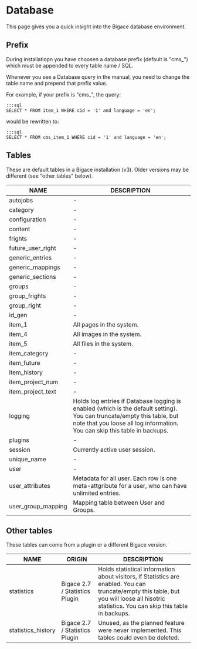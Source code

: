 # Database

This page gives you a quick insight into the Bigace database environment.


## Prefix

During installatiopn you have choosen a database prefix (default is "cms_") which must be appended to every table name / SQL.

Whenever you see a Database query in the manual, you need to change the table name and prepend that prefix value.

For example, if your prefix is "cms_", the query:

	:::sql
	SELECT * FROM item_1 WHERE cid = '1' and language = 'en';

would be rewritten to:

	:::sql
	SELECT * FROM cms_item_1 WHERE cid = '1' and language = 'en';



## Tables

These are default tables in a Bigace installation (v3). Older versions may be different (see "other tables" below).

 | NAME               | DESCRIPTION                                                                                                                                                                                          | 
 | ----               | -----------                                                                                                                                                                                          | 
 | autojobs           | -                                                                                                                                                                                                    | 
 | category           | -                                                                                                                                                                                                    | 
 | configuration      | -                                                                                                                                                                                                    | 
 | content            | -                                                                                                                                                                                                    | 
 | frights            | -                                                                                                                                                                                                    | 
 | future_user_right  | -                                                                                                                                                                                                    | 
 | generic_entries    | -                                                                                                                                                                                                    | 
 | generic_mappings   | -                                                                                                                                                                                                    | 
 | generic_sections   | -                                                                                                                                                                                                    | 
 | groups             | -                                                                                                                                                                                                    | 
 | group_frights      | -                                                                                                                                                                                                    | 
 | group_right        | -                                                                                                                                                                                                    | 
 | id_gen             | -                                                                                                                                                                                                    | 
 | item_1             | All pages in the system.                                                                                                                                                                             | 
 | item_4             | All images in the system.                                                                                                                                                                            | 
 | item_5             | All files in the system.                                                                                                                                                                             | 
 | item_category      | -                                                                                                                                                                                                    | 
 | item_future        | -                                                                                                                                                                                                    | 
 | item_history       | -                                                                                                                                                                                                    | 
 | item_project_num   | -                                                                                                                                                                                                    | 
 | item_project_text  | -                                                                                                                                                                                                    | 
 | logging            | Holds log entries if Database logging is enabled (which is the default setting). You can truncate/empty this table, but note that you loose all log information. You can skip this table in backups. | 
 | plugins            | -                                                                                                                                                                                                    | 
 | session            | Currently active user session.                                                                                                                                                                       | 
 | unique_name        | -                                                                                                                                                                                                    | 
 | user               | -                                                                                                                                                                                                    | 
 | user_attributes    | Metadata for all user. Each row is one meta-attgribute for a user, who can have unlimited entries.                                                                                                   | 
 | user_group_mapping | Mapping table between User and Groups.                                                                                                                                                               | 

## Other tables

These tables can come from a plugin or a different Bigace version.

 | NAME               | ORIGIN                         | DESCRIPTION                                                                                                                                                                                 | 
 | ----               | ------                         | -----------                                                                                                                                                                                 | 
 | statistics         | Bigace 2.7 / Statistics Plugin | Holds statistical information about visitors, if Statistics are enabled. You can truncate/empty this table, but you will loose all hisotric statistics. You can skip this table in backups. | 
 | statistics_history | Bigace 2.7 / Statistics Plugin | Unused, as the planned feature were never implemented. This tables could even be deleted.                                                                                                   | 

